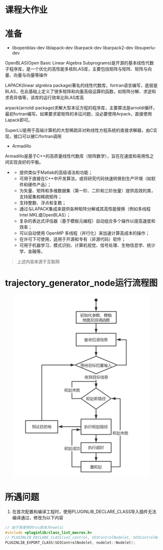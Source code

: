 # 课程大作业
# 准备

- libopenblas-dev liblapack-dev libarpack-dev libarpack2-dev libsuperlu-dev

OpenBLAS(Open Basic Linear Algebra Subprograms)是开源的基本线性代数子程序库，是一个优化的高性能多核BLAS库，主要包括矩阵与矩阵、矩阵与向量、向量与向量等操作

LAPACK(linear algrebra package)著名的线性代数库，fortran语言编写，底层是BLAS，在此基础上定义了很多矩阵和向量高级运算的函数，如矩阵分解、求逆和求奇异值等，该库的运行效率比BLAS库高

arpack(arnoldi package)求解大型本征方程的程序库，主要算法是arnoldi循环，最初fortran编写。如果要求密矩阵的本征问题，没必要使用Arpack，直接使用Lapack即可。

SuperLU是用于高端计算机的大型稀疏非对称线性方程系统的直接求解器，由C实现，接口可以被C/fortran调用

- Armadillo

Armadillo是基于C++的高质量线性代数库（矩阵数学），旨在在速度和易用性之间实现良好的平衡。

- - 提供类似于Matlab的高级语法和功能；
  - 可用于直接在C++中开发算法，或将研究代码快速转换到生产环境（如软件和硬件产品）；
  - 为矢量、矩阵和多维数据集（第一阶、二阶和三阶张量）提供高效的类，支持密集和稀疏矩阵；
  - 支持整数、浮点和复数；
  - 通过与LAPACK集成来提供各种矩阵分解或其高性能替换（例如多线程Intel MKL或OpenBLAS）；
  - 复杂的表达式评估器（基于模板元编程）自动组合多个操作以提高速度和效率；
  - 可以自动使用 OpenMP 多线程（并行化）来加速计算高成本的操作；
  - 在许可下可使用，适用于开源和专有（非源代码）软件；
  - 可用于机器学习、模式识别、计算机视觉、信号处理、生物信息学、统计学、金融等。

> 上述内容来源于互联网

# trajectory_generator_node运行流程图

<p align="center">
    <img src="./pic/flowchart_project.png" width="450"/>
</p>



# 所遇问题

1. 在首次配置和编译工程时，使用PLUGINLIB_DECLARE_CLASS导入插件无法编译通过，修改为以下内容

```c++
// 由于我使用的ros版本为noetic
#include <pluginlib/class_list_macros.h>
// PLUGINLIB_DECLARE_CLASS(so3_control, SO3ControlNodelet, SO3ControlNodelet,nodelet::Nodelet);
PLUGINLIB_EXPORT_CLASS(SO3ControlNodelet, nodelet::Nodelet);
```
